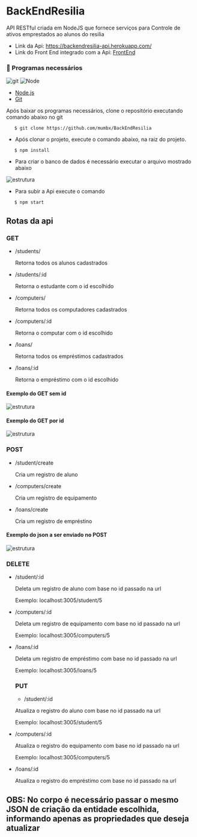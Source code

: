 
# BackEndResilia

API RESTful criada em NodeJS que fornece serviços para Controle de ativos emprestados ao alunos do resilia 

- Link da Api: https://backendresilia-api.herokuapp.com/
- Link do Front End integrado com a Api: [FrontEnd](https://computers-management-resilia.netlify.app/)



### 💾 Programas necessários

![git](https://i.ibb.co/nkKKP9y/git-icon-icon.png)
![Node](https://i.ibb.co/myprnzm/code-nodejs-logo-development-icon-icon.png)

- [Node.js](https://nodejs.org/en/)
- [Git](https://git-scm.com/)

Após baixar os programas necessários, clone o repositório executando comando abaixo no git

```git
   $ git clone https://github.com/mumbx/BackEndResilia
```

- Após clonar o projeto, execute o comando abaixo, na raiz do projeto.

```git
   $ npm install
```

- Para criar o banco de dados é necessário executar o arquivo mostrado abaixo

![estrutura](https://i.ibb.co/9ZqBd40/basico.jpg)

- Para subir a Api execute o comando

```git
   $ npm start
```
## Rotas da api
### GET

- /students/ 

    Retorna todos os alunos cadastrados

- /students/:id

    Retorna o estudante com o id escolhido

- /computers/

    Retorna todos os computadores cadastrados

- /computers/:id

    Retorna o computar com o id escolhido

- /loans/

    Retorna todos os empréstimos cadastrados

- /loans/:id

    Retorna o empréstimo com o id escolhido
    

#### Exemplo do GET sem id

![estrutura](https://i.ibb.co/1vsPLp1/GETCOMUM-fw.png)

#### Exemplo do GET por id

![estrutura](https://i.ibb.co/LtQqtv8/GETCOMUM-fw.png)


### POST

- /student/create

    Cria um registro de aluno

- /computers/create

    Cria um registro de equipamento

- /loans/create

    Cria um registro de empréstino

#### Exemplo do json a ser enviado no POST

![estrutura](https://i.ibb.co/BK7qSJx/GETCOMUM-fw.png)


### DELETE

- /student/:id

    Deleta um registro de aluno com base no id passado na url

    Exemplo: localhost:3005/student/5

- /computers/:id

    Deleta um registro de equipamento com base no id passado na url

    Exemplo: localhost:3005/computers/5

- /loans/:id

    Deleta um registro de empréstimo com base no id passado na url

    Exemplo: localhost:3005/loans/5

    ### PUT

    - /student/:id

    Atualiza o registro do aluno com base no id passado na url

    Exemplo: localhost:3005/student/5    

- /computers/:id

    Atualiza o registro do equipamento com base no id passado na url

    Exemplo: localhost:3005/computers/5

- /loans/:id

    Atualiza o registro do empréstimo com base no id passado na url

## OBS: No corpo é necessário passar o mesmo JSON de criação da entidade escolhida, informando apenas as propriedades que deseja atualizar
